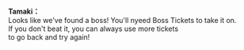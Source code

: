 # 

  
**Tamaki：**  
Looks like we've found a boss! You'll nyeed Boss Tickets to take it on.  
If you don't beat it, you can always use more tickets  
to go back and try again!  
